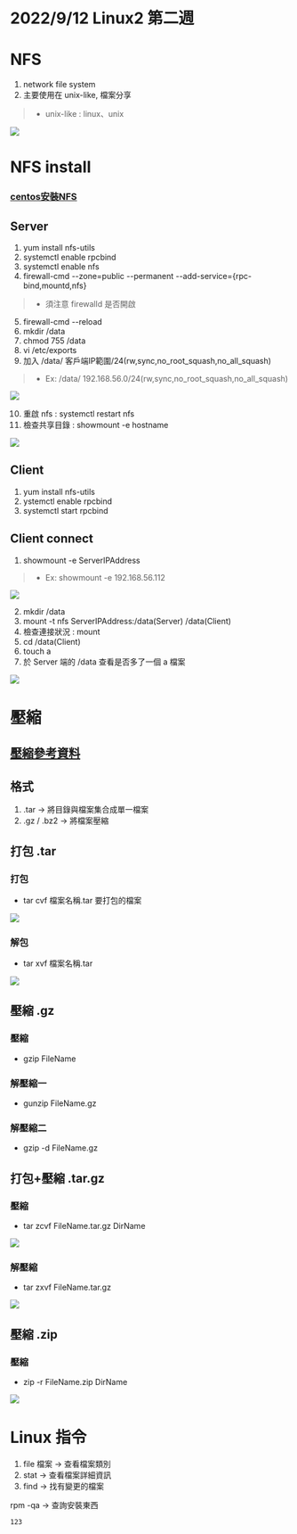 # 2022/9/12 Linux2 第二週 

# NFS
1. network file system
2. 主要使用在 unix-like, 檔案分享
> * unix-like : linux、unix

![](https://github.com/yucing/linux2/blob/main/picture/9.png)

# NFS install
### [centos安裝NFS](https://qizhanming.com/blog/2018/08/08/how-to-install-nfs-on-centos-7)
## Server
1. yum install nfs-utils
2. systemctl enable rpcbind
3. systemctl enable nfs
4. firewall-cmd --zone=public --permanent --add-service={rpc-bind,mountd,nfs}
> * 須注意 firewalld 是否開啟
5. firewall-cmd --reload
6. mkdir /data
7. chmod 755 /data
8. vi /etc/exports
9. 加入 /data/ 客戶端IP範圍/24(rw,sync,no_root_squash,no_all_squash)
> * Ex: /data/ 192.168.56.0/24(rw,sync,no_root_squash,no_all_squash)

![](https://github.com/yucing/linux2/blob/main/picture/10.png)

10. 重啟 nfs : systemctl restart nfs
11. 檢查共享目錄 : showmount -e hostname

![](https://github.com/yucing/linux2/blob/main/picture/11.png)

## Client
1. yum install nfs-utils
2. ystemctl enable rpcbind
3. systemctl start rpcbind

## Client connect
1. showmount -e ServerIPAddress
> * Ex: showmount -e 192.168.56.112

![](https://github.com/yucing/linux2/blob/main/picture/12.png)

2. mkdir /data
3. mount -t nfs ServerIPAddress:/data(Server) /data(Client)
4. 檢查連接狀況 : mount
5. cd /data(Client)
6. touch a
7. 於 Server 端的 /data 查看是否多了一個 a 檔案

![](https://github.com/yucing/linux2/blob/main/picture/13.png)

# 壓縮
## [壓縮參考資料](http://note.drx.tw/2008/04/command.html)

## 格式
1. .tar -> 將目錄與檔案集合成單一檔案
2. .gz / .bz2 -> 將檔案壓縮

## 打包 .tar
### 打包
* tar cvf 檔案名稱.tar 要打包的檔案

![](https://github.com/yucing/linux2/blob/main/picture/14.png)

### 解包
* tar xvf 檔案名稱.tar

![](https://github.com/yucing/linux2/blob/main/picture/15.png)

## 壓縮 .gz
### 壓縮
* gzip FileName
### 解壓縮一
* gunzip FileName.gz
### 解壓縮二
* gzip -d FileName.gz

## 打包+壓縮 .tar.gz
### 壓縮
* tar zcvf FileName.tar.gz DirName

![](https://github.com/yucing/linux2/blob/main/picture/16.png)

### 解壓縮
* tar zxvf FileName.tar.gz

![](https://github.com/yucing/linux2/blob/main/picture/17.png)

## 壓縮 .zip
### 壓縮
* zip -r FileName.zip DirName

![](https://github.com/yucing/linux2/blob/main/picture/18.png)

# Linux 指令
1. file 檔案 -> 查看檔案類別
2. stat -> 查看檔案詳細資訊
3. find -> 找有變更的檔案

rpm -qa -> 查詢安裝東西

    123